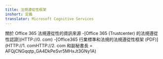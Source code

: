 ```yaml
---
title: 法規遵從性框架
inshort: 定義
translator: Microsoft Cognitive Services
---
```


關於 Office 365 法規遵從性的資訊來源
-[Office 365 (Trustcenter) 的法規遵從性認證](HTTP://0. com)
-[Office365 行業標準和法規的法規遵從性框架 (PDF)](HTTP://1. comHTTP://2. com 和副秘書長 = AFQjCNGqqtp_GA4DkPeSvr5MHxJt3GNy1A)

